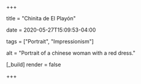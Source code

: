 +++

title = "Chinita de El Playón"

date = 2020-05-27T15:09:53-04:00

tags = ["Portrait", "Impressionism"]

alt = "Portrait of a chinese woman with a red dress."

[_build]
	render = false

+++


